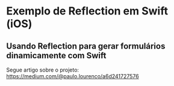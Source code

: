 # Exemplo de Reflection em Swift (iOS)

## Usando Reflection para gerar formulários dinamicamente com Swift

Segue artigo sobre o projeto: https://medium.com/@paulo.lourenco/a6d241727576
